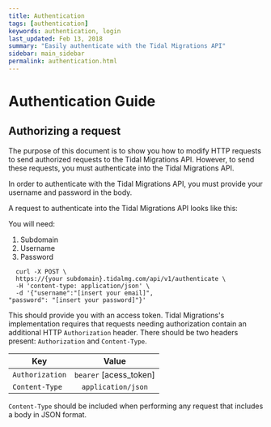 ```yaml
---
title: Authentication
tags: [authentication]
keywords: authentication, login
last_updated: Feb 13, 2018
summary: "Easily authenticate with the Tidal Migrations API"
sidebar: main_sidebar
permalink: authentication.html
---
```


# Authentication Guide

## Authorizing a request


The purpose of this document is to show you how to modify HTTP requests
to send authorized requests to the Tidal Migrations API.
However, to send these requests, you must authenticate into the Tidal Migrations
API.

In order to authenticate with the Tidal Migrations API, you must provide your
username and password in the body.

A request to authenticate into the Tidal Migrations API looks like this:

You will need:
1. Subdomain
2. Username
3. Password

```
  curl -X POST \
  https://{your subdomain}.tidalmg.com/api/v1/authenticate \
  -H 'content-type: application/json' \
  -d '{"username":"[insert your email]",
"password": "[insert your password]"}'

```


This should provide you with an access token. Tidal Migrations's implementation
requires that requests needing authorization contain an additional HTTP `Authorization`
header. There should be two headers present: `Authorization` and `Content-Type`.


| Key                 | Value                  | 
| --------------------|:----------------------:|
| `Authorization`     | `bearer` [acess_token] |
| `Content-Type`      | `application/json`     |


`Content-Type` should be included when performing any request that includes a body in JSON format.